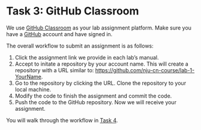 # Task 3: GitHub Classroom

We use [GitHub Classroom](https://classroom.github.com) as your lab assignment platform. Make sure you have a [GitHub](https://github.com) account and have signed in.

The overall workflow to submit an assignment is as follows:

1. Click the assignment link we provide in each lab’s manual.
2. Accept to initate a repository by your account name. This will create a repository with a URL similar to: https://github.com/nju-cn-course/lab-1-YourName.
3. Go to the repository by clicking the URL. Clone the repository to your local machine.
4. Modify the code to finish the assignment and commit the code.
5. Push the code to the GitHub repository. Now we will receive your assignment.

You will walk through the workflow in [Task 4](modification.md).

